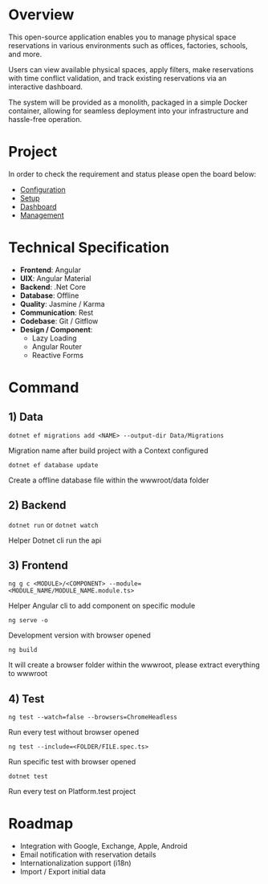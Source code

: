 # Overview

This open-source application enables you to manage physical space reservations in various environments such as offices, factories, schools, and more.

Users can view available physical spaces, apply filters, make reservations with time conflict validation, and track existing reservations via an interactive dashboard.

The system will be provided as a monolith, packaged in a simple Docker container, allowing for seamless deployment into your infrastructure and hassle-free operation.

# Project

In order to check the requirement and status please open the board below:

- [Configuration](https://github.com/users/p4ndev/projects/8/views/1?filterQuery=tag%3AConfiguration)
- [Setup](https://github.com/users/p4ndev/projects/8/views/1?filterQuery=tag%3ASetup)
- [Dashboard](https://github.com/users/p4ndev/projects/8/views/1?filterQuery=tag%3ADashboard)
- [Management](https://github.com/users/p4ndev/projects/8/views/1?filterQuery=tag%3AManagement)

# Technical Specification

- **Frontend**: Angular
- **UIX**: Angular Material
- **Backend**: .Net Core
- **Database**: Offline
- **Quality**: Jasmine / Karma
- **Communication**: Rest
- **Codebase**: Git / Gitflow
- **Design / Component**:
  - Lazy Loading
  - Angular Router
  - Reactive Forms

# Command

## 1) Data

`dotnet ef migrations add <NAME> --output-dir Data/Migrations`

Migration name after build project with a Context configured

`dotnet ef database update`

Create a offline database file within the wwwroot/data folder

## 2) Backend

`dotnet run` or `dotnet watch`

Helper Dotnet cli run the api

## 3) Frontend

`ng g c <MODULE>/<COMPONENT> --module=<MODULE_NAME/MODULE_NAME.module.ts>`

Helper Angular cli to add component on specific module

`ng serve -o`

Development version with browser opened

`ng build`

It will create a browser folder within the wwwroot, please extract everything to wwwroot

## 4) Test

`ng test --watch=false --browsers=ChromeHeadless`

Run every test without browser opened

`ng test --include=<FOLDER/FILE.spec.ts>`

Run specific test with browser opened

`dotnet test`

Run every test on Platform.test project

# Roadmap

- Integration with Google, Exchange, Apple, Android
- Email notification with reservation details
- Internationalization support (i18n)
- Import / Export initial data